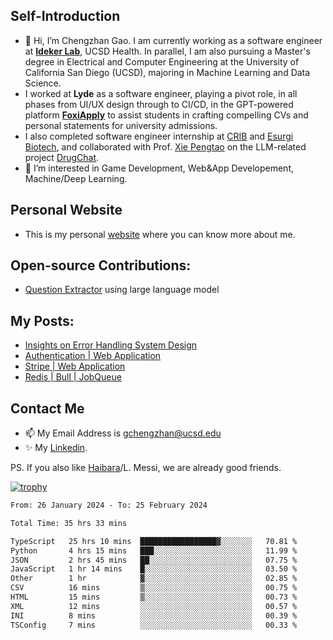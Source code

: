 ## Self-Introduction
- 👋 Hi, I’m Chengzhan Gao. I am currently working as a software engineer at **[Ideker Lab](https://idekerlab.ucsd.edu/)**, UCSD Health. In parallel, I am also pursuing a Master's degree in Electrical and Computer Engineering at the University of California San Diego (UCSD), majoring in Machine Learning and Data Science.
- I worked at **Lyde** as a software engineer, playing a pivot role, in all phases from UI/UX design through to CI/CD, in the GPT-powered platform **[FoxiApply](https://lyde.io)** to assist students in crafting compelling CVs and personal statements for university admissions.
- I also completed software engineer internship at [CRIB](https://apps.apple.com/us/app/crib-for-roommates/id6468918103?platform=iphone) and [Esurgi Biotech](https://myesurgi.com/), and collaborated with Prof. [Xie Pengtao](https://pengtaoxie.github.io/) on the LLM-related project [DrugChat](https://github.com/UCSD-AI4H/drugchat).
- 👀 I’m interested in Game Development, Web&App Developement, Machine/Deep Learning.

## Personal Website
-  This is my personal [website](https://gaochengzhan.netlify.app/) where you can know more about me.

## Open-source Contributions:
- [Question Extractor](https://github.com/nestordemeure/question_extractor) using large language model

## My Posts:
- [Insights on Error Handling System Design](https://gaochengzhan.netlify.app/post/error-handling/)
- [Authentication | Web Application](https://gaochengzhan.netlify.app/post/authentication/)
- [Stripe | Web Application](https://gaochengzhan.netlify.app/post/stripe/)
- [Redis | Bull | JobQueue](https://gaochengzhan.netlify.app/post/job-queue/)

## Contact Me
- 📫 My Email Address is gchengzhan@ucsd.edu
- ✨ My [Linkedin](https://www.linkedin.com/in/chengzhan-christoffel-gao/).

PS. If you also like [Haibara](https://www.detectiveconanworld.com/wiki/Ai_Haibara)/L. Messi, we are already good friends.

[![trophy](https://github-profile-trophy.vercel.app/?username=gaochengzhan&theme=flat&row=1&margin-w=12)](https://github.com/ryo-ma/github-profile-trophy)

<!--START_SECTION:waka-->

```txt
From: 26 January 2024 - To: 25 February 2024

Total Time: 35 hrs 33 mins

TypeScript   25 hrs 10 mins  █████████████████▓░░░░░░░   70.81 %
Python       4 hrs 15 mins   ███░░░░░░░░░░░░░░░░░░░░░░   11.99 %
JSON         2 hrs 45 mins   ██░░░░░░░░░░░░░░░░░░░░░░░   07.75 %
JavaScript   1 hr 14 mins    █░░░░░░░░░░░░░░░░░░░░░░░░   03.50 %
Other        1 hr            ▓░░░░░░░░░░░░░░░░░░░░░░░░   02.85 %
CSV          16 mins         ▒░░░░░░░░░░░░░░░░░░░░░░░░   00.75 %
HTML         15 mins         ▒░░░░░░░░░░░░░░░░░░░░░░░░   00.73 %
XML          12 mins         ░░░░░░░░░░░░░░░░░░░░░░░░░   00.57 %
INI          8 mins          ░░░░░░░░░░░░░░░░░░░░░░░░░   00.39 %
TSConfig     7 mins          ░░░░░░░░░░░░░░░░░░░░░░░░░   00.33 %
```

<!--END_SECTION:waka-->

<!---
gaochengzhan/gaochengzhan is a ✨ special ✨ repository because its `README.md` (this file) appears on your GitHub profile.
You can click the Preview link to take a look at your changes.
--->

